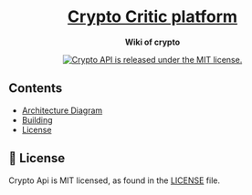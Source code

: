 <h1 align="center">
  <a href="https://api.cryptocritic.live">
    Crypto Critic platform
  </a>
</h1>

<p align="center">
  <strong>Wiki of crypto</strong>
</p>

<p align="center">
  <a href="https://github.com/pinokara/Crypto-critic/blob/master/LICENSE">
    <img src="https://img.shields.io/badge/license-MIT-blue.svg" alt="Crypto API is released under the MIT license." />
  </a>
</p>

## Contents

- [Architecture Diagram](#-architecture-diagram)
- [Building](#-building)
- [License](#-license)


## 📄 License

Crypto Api is MIT licensed, as found in the [LICENSE][l] file.

[l]: https://github.com/pinokara/Crypto-API/blob/master/LICENSE
